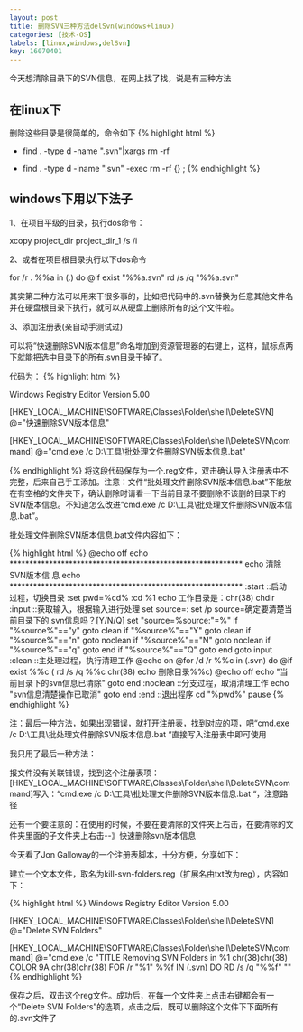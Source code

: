 ```yaml
---
layout: post
title: 删除SVN三种方法delSvn(windows+linux)
categories: [技术-OS]
labels: [linux,windows,delSvn]
key: 16070401
---
```


今天想清除目录下的SVN信息，在网上找了找，说是有三种方法

## 在linux下 

删除这些目录是很简单的，命令如下 
{% highlight html %}
- find . -type d -name ".svn"|xargs rm -rf 

- find . -type d -iname ".svn" -exec rm -rf {} \; 
{% endhighlight %}
## windows下用以下法子

1、在项目平级的目录，执行dos命令： 

xcopy project_dir project_dir_1 /s /i 

2、或者在项目根目录执行以下dos命令 

for /r . %%a in (.) do @if exist "%%a\.svn" rd /s /q "%%a\.svn" 

其实第二种方法可以用来干很多事的，比如把代码中的.svn替换为任意其他文件名并在硬盘根目录下执行，就可以从硬盘上删除所有的这个文件啦。 

3、添加注册表(亲自动手测试过) 

可以将“快速删除SVN版本信息”命名增加到资源管理器的右键上，这样，鼠标点两下就能把选中目录下的所有.svn目录干掉了。

代码为： 
{% highlight html %}

Windows Registry Editor Version 5.00 

[HKEY_LOCAL_MACHINE\SOFTWARE\Classes\Folder\shell\DeleteSVN] 
@="快速删除SVN版本信息" 

[HKEY_LOCAL_MACHINE\SOFTWARE\Classes\Folder\shell\DeleteSVN\command] 
@="cmd.exe /c D:\工具\批处理文件删除SVN版本信息.bat" 

{% endhighlight %}
将这段代码保存为一个.reg文件，双击确认导入注册表中不完整，后来自己手工添加。注意：文件“批处理文件删除SVN版本信息.bat”不能放在有空格的文件夹下，确认删除时请看一下当前目录不要删除不该删的目录下的SVN版本信息。不知道怎么改进“cmd.exe /c D:\工具\批处理文件删除SVN版本信息.bat”。 

批处理文件删除SVN版本信息.bat文件内容如下： 

{% highlight html %}
@echo off 
echo *********************************************************** 
echo 清除SVN版本信 息 
echo *********************************************************** 
:start 
::启动过程，切换目录 
:set pwd=%cd% 
:cd %1 
echo 工作目录是：chr(38) chdir 
:input 
::获取输入，根据输入进行处理 
set source=: 
set /p source=确定要清楚当前目录下的.svn信息吗？[Y/N/Q] 
set "source=%source:"=%" 
if "%source%"=="y" goto clean 
if "%source%"=="Y" goto clean 
if "%source%"=="n" goto noclean 
if "%source%"=="N" goto noclean 
if "%source%"=="q" goto end 
if "%source%"=="Q" goto end 
goto input 
:clean 
::主处理过程，执行清理工作 
@echo on 
@for /d /r %%c in (.svn) do @if exist %%c ( rd /s /q %%c chr(38) echo 删除目录%%c) 
@echo off 
echo "当前目录下的svn信息已清除" 
goto end 
:noclean 
::分支过程，取消清理工作 
echo "svn信息清楚操作已取消" 
goto end 
:end 
::退出程序 
cd "%pwd%" 
pause 
{% endhighlight %}

注：最后一种方法，如果出现错误，就打开注册表，找到对应的项，吧“cmd.exe /c D:\工具\批处理文件删除SVN版本信息.bat “直接写入注册表中即可使用 

我只用了最后一种方法： 

报文件没有关联错误，找到这个注册表项：[HKEY_LOCAL_MACHINE\SOFTWARE\Classes\Folder\shell\DeleteSVN\command]写入：“cmd.exe /c D:\工具\批处理文件删除SVN版本信息.bat “，注意路径 

还有一个要注意的：在使用的时候，不要在要清除的文件夹上右击，在要清除的文件夹里面的子文件夹上右击--》快速删除svn版本信息 

今天看了Jon Galloway的一个注册表脚本，十分方便，分享如下： 

建立一个文本文件，取名为kill-svn-folders.reg（扩展名由txt改为reg），内容如下： 

{% highlight html %}
Windows Registry Editor Version 5.00 

[HKEY_LOCAL_MACHINE\SOFTWARE\Classes\Folder\shell\DeleteSVN] 
@="Delete SVN Folders" 

[HKEY_LOCAL_MACHINE\SOFTWARE\Classes\Folder\shell\DeleteSVN\command] 
@="cmd.exe /c \"TITLE Removing SVN Folders in %1 chr(38)chr(38) COLOR 9A chr(38)chr(38) FOR /r \"%1\" %%f IN (.svn) DO RD /s /q \"%%f\" \"" 
{% endhighlight %}

保存之后，双击这个reg文件。成功后，在每一个文件夹上点击右键都会有一个“Delete SVN Folders”的选项，点击之后，既可以删除这个文件下下面所有的.svn文件了












